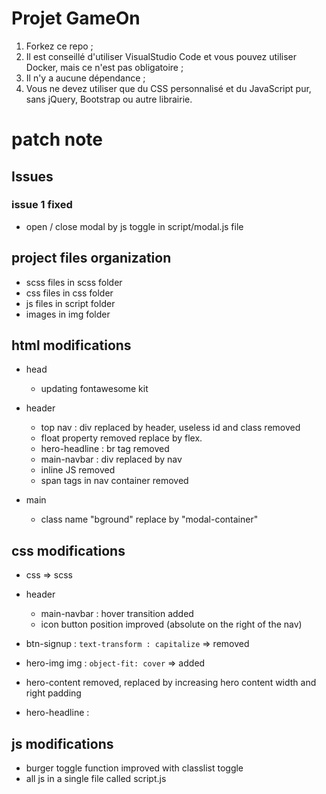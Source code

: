 # Projet GameOn
1. Forkez ce repo ;
2. Il est conseillé d'utiliser VisualStudio Code et vous pouvez utiliser Docker, mais ce n'est pas obligatoire ;
3. Il n'y a aucune dépendance ;
4. Vous ne devez utiliser que du CSS personnalisé et du JavaScript pur, sans jQuery, Bootstrap ou autre librairie.

# patch note 

## Issues

### issue 1 fixed
- open / close modal by js toggle in script/modal.js file


## project files organization
- scss files in scss folder
- css files in css folder
- js files in script folder
- images in img folder


## html modifications
- head
    - updating fontawesome kit

- header
    - top nav : div replaced by header, useless id and class removed
    - float property removed replace by flex.
    - hero-headline : br tag removed
    - main-navbar : div replaced by nav
    - inline JS removed
    - span tags in nav container removed

- main
    - class name "bground" replace by "modal-container"


## css modifications
- css => scss

- header
    - main-navbar : hover transition added
    - icon button position improved (absolute on the right of the nav)

- btn-signup : `text-transform : capitalize` => removed
- hero-img img : `object-fit: cover` => added
- hero-content removed, replaced by increasing hero content width and right padding
- hero-headline : 

## js modifications
- burger toggle function improved with classlist toggle
- all js in a single file called script.js
